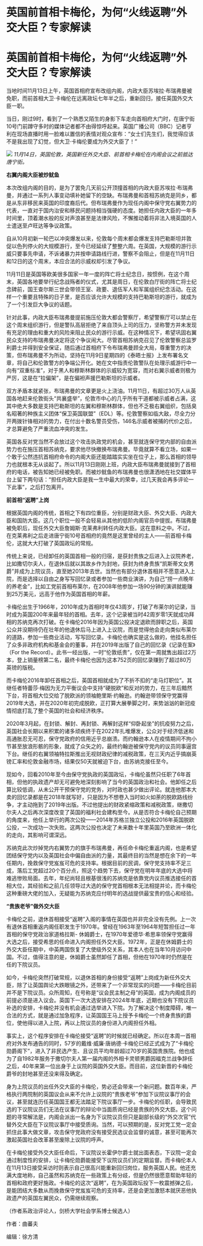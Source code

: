 # 英国前首相卡梅伦，为何“火线返聘”外交大臣？专家解读

# 英国前首相卡梅伦，为何“火线返聘”外交大臣？专家解读

当地时间11月13日上午，英国首相府宣布改组内阁，内政大臣苏埃拉·布瑞弗曼被免职，而前首相大卫·卡梅伦在远离政坛七年半之后，重新回归，接任英国外交大臣一职。

当日，刚过9时，看到了一个熟悉又陌生的身影下车走向首相府大门时，在唐宁街10号门前蹲守多时的媒体记者都不由得惊呼起来。英国广播公司（BBC）记者亨利在现场直播时用一脸难以置信的表情对观众宣布：“女士们先生们，我觉得应该不是我出现了幻觉，但大卫·卡梅伦要成为外交大臣了！”

![](https://inews.gtimg.com/om_bt/Ogth8ixTXZQ7KwejbO1Pj0HQnfUVRt6Kxt7su9K_xcbkYAA/1000)
_11月14日，英国伦敦，英国新任外交大臣、前首相卡梅伦在内阁会议之前抵达唐宁街。_

**右翼内阁大臣被炒鱿鱼**

本次改组内阁的目的，是为了罢免几天前公开顶撞首相的内政大臣苏埃拉·布瑞弗曼，并通过一系列人事变动填补她留下的空缺。布瑞弗曼和首相苏纳克是同乡，都是从东非移民来英国的印度裔后代。但布瑞弗曼作为现任内阁中保守党右翼势力的代表，一直对于国内治安和移民问题持相当强硬的态度。她担任内政大臣的一年多时间里，顶着潮水般的反对声浪甚至是法律风险，不懈推动着将非法入境英国的人士遣送至卢旺达等争议政策。

自从10月初新一轮巴以冲突爆发以来，伦敦每个周末都会爆发支持巴勒斯坦并敦促以色列停火的大规模游行，至今已经延续了整整六周。在英国，大规模的游行示威只要事先申请，不诉诸暴力并按申请路线行进，警察不会阻止，但是在11月11日和12日的这个周末，本应合法的示威权却引发了争议。

11月11日是英国等欧美很多国家一年一度的阵亡将士纪念日，按惯例，在这个周末，英国各地要举行纪念战殇者的仪式，尤其是周日，在伦敦白厅街的阵亡将士纪念碑前，国王查尔斯三世会带领王室、政要、退伍军人和军属组织纪念活动。在这样一个重要且特殊的日子里，是否应该允许大规模的支持巴勒斯坦的游行，就成为了一个引发巨大争议的话题。

针对此事，内政大臣布瑞弗曼提前施压伦敦大都会警察厅，希望警察厅可以禁止在这个周末组织游行，但是警队高层拒绝了来自顶头上司的压力，坚称警方并未发现有充足的理由和重大的风险来阻止民众的游行示威。在这种情况下，希望巩固右翼民众支持的布瑞弗曼决定将这个争议闹大。尽管首相苏纳克召见了伦敦警察总监罗利爵士并得到安全保证，随后通过首相府下令布瑞弗曼顾全大局，尊重警方的决策，但布瑞弗曼不为所动，坚持在11月9日星期四的《泰晤士报》上发布署名文章，将自己和伦敦警方的争端公开化。她在文中指责伦敦警队在处理示威游行中一向有“双重标准”，对于黑人和穆斯林群体的示威较为宽容，而对右翼示威者则极为严厉，这是在“拉偏架”，是在偏袒声援巴勒斯坦的示威者。

双方矛盾本就紧张，布瑞弗曼的文章更是火上浇油。11月11日，有超过30万人从英国各地赶来伦敦街头“共襄盛举”，伦敦市中心的几乎所有干道都被示威者占满，这其中绝大多数是支持巴勒斯坦的左翼和穆斯林群体，但也不乏极右翼组织，包括臭名昭著的种族主义团体“保卫英国联盟”（EDL）等。伦敦警察如临大敌，尽全力分开两拨针锋相对的势力，在付出十数名警员受伤，146名示威者被捕的代价之后，才总算避免了严重流血冲突的发生。

英国各反对党当然不会放过这个攻击执政党的机会，甚至就连保守党内部的自由派势力也在施压首相苏纳克，要求他尽快撤换布瑞弗曼。毕竟就算不看立场，如果一个敢于公然违抗首相府命令的内阁大臣还能踏踏实实坐在位子上，那么首相的领导力也就根本无从谈起了。所以11月13日刚刚上班，内政大臣布瑞弗曼就接到了首相府的电话，被告知她已经被免职。而被炒鱿鱼的布瑞弗曼也很潇洒地在社交媒体平台上留下两句话：“担任内政大臣是我一生中最大的荣幸，过几天我会再多评论一下此事”，之后打包离开。

**前首相“返聘”上岗**

根据英国内阁的传统，首相之下有四位重臣，分别是财政大臣、外交大臣、内政大臣和国防大臣。这几个职位一般不会轻易从其他的低阶内阁官员中提拔。布瑞弗曼被免职后，现任外交大臣詹姆斯·克莱弗利转任内政大臣。这在意料之中。不过，在克莱弗利之后走进唐宁街10号首相府的竟然是这里曾经的主人——前首相卡梅伦，这就大大打破了英国政坛的常规。

传统上来说，已经卸任的英国首相一般的归宿，是获封贵族之后进入上议院养老，比如撒切尔夫人，在退休后就以其故乡作为封地，获封为终身贵族“凯斯蒂文女男爵”并成为上院议员，直至她2013年去世。当然也有部分退休首相并不愿意进入上院，而是选择以自由之身写写回忆录或者参加一些商业演讲，为自己“捞一点晚年的养老金”，比如工党前首相布莱尔，在2008年他参加一场90分钟的演讲就能赚到25万美元，远高于他作为英国首相的年薪。

卡梅伦出生于1966年，2010年成为首相时年仅43周岁，打破了布莱尔的记录，当时成为英国200年来最年轻的首相。去年，这个记录被当时42周岁零1天就成功拜相的苏纳克再次打破。在卡梅伦2016年因为英国公投决定退欧而辞职之后，英国公众并没期待仍在壮年的他退休后马上进入上议院，而是觉得他会走向类似布莱尔的道路，参加一些商业活动，写写回忆录。卡梅伦也确实是这么做的，他挂名担任了众多非政府机构和基金会的董事，并在2019年出版了自己的回忆录《记录在案》（For
the
Record）。此书一经出版，一时“伦敦纸贵”，仅在第一周就售出超过2万本，登上销量榜第二名，最终卡梅伦也因为这本752页的回忆录赚到了超过80万英镑的版税。

而卡梅伦2016年卸任首相之后，英国首相就成为了不折不扣的“走马灯职位”。其继任者特蕾莎·梅因为无力平衡议会中支持“硬脱欧”和反对的势力，在三年后黯然下台，将首相大位交给了脱欧派的领袖鲍里斯·约翰逊。约翰逊带领保守党赢得2019年大选，并在2020年初完成脱欧，正打算大展拳脚之时，来势汹汹的新冠疫情彻底打乱了整个英国的社会和经济秩序。

2020年3月起，在封锁、解封、再封锁、再解封这样“仰卧起坐”的抗疫努力之后，英国社会长期以来积累的诸多顽疾终于在2022年扎堆爆发，公众对于经济低迷和高通胀忍无可忍，保守党政府的信用近乎总崩溃。而约翰逊本人在疫情期间不拘小节甚至放浪形骸的形象，就成了众矢之的，最终约翰逊被保守党内的议员同事逼宫下台。继任的右翼领袖特拉斯推出无视财政纪律的减税政策，在三天内近乎搞崩英镑汇率和伦敦金融市场，结果仅50天就被迫下台，由苏纳克接任至今。

现如今，回看2010年至今由保守党执政的英国政坛，卡梅伦虽然只任职了6年首相，但他的执政遗产却无可避免地深刻影响了当今的英国政治和社会。他卸任之后算比较低调，从未公开干预保守党的党务，对时政也甚少做出评论。就连他那本大卖的回忆录都是在2018年就写好，只是因为不想卷入当时如火如荼的脱欧路线纷争，才主动拖到了2019年出版。不过他提出的财政紧缩政策和减税政策，继撒切尔夫人之后再次深度改变了英国的福利社会建构至今。从是否符合卡梅伦自己预期的角度来，他任上举行的两次公投——2014年苏格兰独立公投和2016年英国脱欧公投，一次成功一次失败。这两次公投也决定了未来数十年里英国乃至欧洲一体化的走向，其影响可谓深远。

苏纳克此次炒掉党内右翼势力的旗手布瑞弗曼，再任命卡梅伦重返内阁，也是希望团结保守党内以及英国社会中偏自由派的力量，其最终目的当然是想在余下的一年任期内，挽救保守党岌岌可危的支持率。根据目前的民调，保守党支持率不足三成，落后工党超过20个百分点，照这个趋势下去，保守党在明年年底的大选中将难逃惨败局面。去年，年纪尚轻且根基很浅的苏纳克是依靠党内议员推选接任的首相大位，其经验和之前几任领导过大选的保守党首相根本无法相提并论，而卡梅伦这种重磅大佬的加入，无疑能为苏纳克应付明年的选战提供最宝贵的信心和经验。

**“贵族老爷”做外交大臣**

卡梅伦之前，退休首相接受“返聘”入阁的事情在英国也并非完全没有先例。上一次有退休首相重返内阁任职发生于1970年。曾经在1963年至1964年短暂担任过一年首相的保守党政治家道格拉斯-
休姆爵士，在1970年爱德华·希思率领保守党赢得大选之后，接受希思的任命进入内阁担任外交大臣。1972年，正是在休姆爵士的外交大臣任期中，中英两国恢复了大使级外交关系，其本人也在当年10月访问中国。不过，值得注意的是，休姆爵士虽然卸任了首相，但他在1970年时仍然是在任的下院议员。

如今，卡梅伦突然打破常规，以退休首相的身份接受“返聘”上岗成为新任外交大臣，除了让英国舆论大跌眼镜之外，还带来了一个非常现实的问题——卡梅伦目前并不是下院议员。众所周知，在号称是“议会民主制之母”的英国，成为内阁成员的前提必须是进入议会。英国下一次大选安排在2024年年底，近期也没有下院议员补选的安排，卡梅伦并没有机会通过选举进入下院。为了解决这个制度障碍，唯一合法的方式，就是通过加急程序，让英国国王马上授予卡梅伦一个终身贵族的爵位，使他得以进入上院，再以上院议员的身份进入内阁担任外相。

事实上，这个程序安排在卡梅伦接受“返聘”的时候就已经确定。所以在本周一首相府对外发布通告的同时，57岁的戴维·威廉·唐纳德·卡梅伦已经正式成为了“卡梅伦勋爵阁下”，进入了非民选产生、且议员平均年龄超过70岁的英国贵族院。他也成为了自1982年服务于撒切尔夫人第一届内阁的外相卡灵顿男爵因福克兰战争辞任之后，40年来第一位出身于上议院的英国外交大臣。而目前，这位新晋的卡梅伦爵爷的封地甚至还没来得及确定。

身为上院议员的出任外交大臣的卡梅伦，势必还会带来一个新问题。数百年来，严格执行两院制的英国议会从来不允许上议院的“贵族老爷”参加下议院议事厅的会议，甚至就连历任英国国王都无法踏足下院议事厅一步。卡梅伦的任职，会导致民选的下议院议员们无法在议事厅的辩论中当面质询已经是贵族的外交大臣。这个问题的寻常解法是，内阁会派出一名身为下议院议员但只是副部长级的“外交次官”代替外交大臣在下议院议事厅中接受质询。当然，可以预期的是，反对党工党一定会抓住此事大做文章，攻击保守党政府没有接受民选议会监督的诚意，甚至可能再次激起英国社会改革甚至废除上议院的呼声。

在卡梅伦接受外交大臣任命后，下议院议长霍伊尔爵士就出面表态，下议院一定会通过制度性的安排，让卡梅伦勋爵能接受下议院议员们的定期监督。而卡梅伦本人在11月13日接受采访时则表示自己很高兴能重新回归岗位，服务英国人民。他还充满大度地称，自己虽然和苏纳克在一些政策上有分歧，但是仍然很愿意帮助年轻的首相和政府更好施政。卡梅伦的这次“返聘”，在为英国政坛投下一枚震撼弹之后，是能团结大多数从而挽救保守党岌岌可危的支持率，还是会更加激怒本就厌恶他执政遗产的英国左翼民众，仍需继续观察。

（作者系政治评论人，剑桥大学社会学系博士候选人）

作者：曲蕃夫

编辑：徐方清

